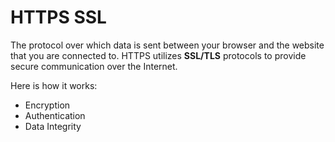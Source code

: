 # HTTPS SSL

The protocol over which data is sent between your browser and the website that you are connected to.
HTTPS utilizes __SSL/TLS__ protocols to provide secure communication over the Internet.

Here is how it works:
* Encryption
* Authentication
* Data Integrity
